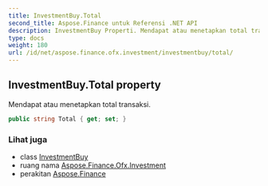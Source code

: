 ```yaml
---
title: InvestmentBuy.Total
second_title: Aspose.Finance untuk Referensi .NET API
description: InvestmentBuy Properti. Mendapat atau menetapkan total transaksi.
type: docs
weight: 180
url: /id/net/aspose.finance.ofx.investment/investmentbuy/total/
---
```

## InvestmentBuy.Total property

Mendapat atau menetapkan total transaksi.

```csharp
public string Total { get; set; }
```

### Lihat juga

* class [InvestmentBuy](../)
* ruang nama [Aspose.Finance.Ofx.Investment](../../investmentbuy/)
* perakitan [Aspose.Finance](../../../)


